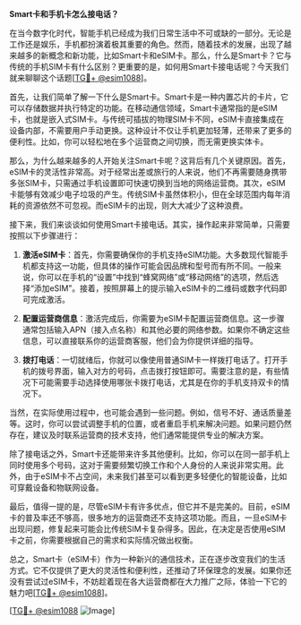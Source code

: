 **Smart卡和手机卡怎么接电话？**

在当今数字化时代，智能手机已经成为我们日常生活中不可或缺的一部分。无论是工作还是娱乐，手机都扮演着极其重要的角色。然而，随着技术的发展，出现了越来越多的新概念和新功能，比如Smart卡和eSIM卡。那么，什么是Smart卡？它与传统的手机SIM卡有什么区别？更重要的是，如何用Smart卡接电话呢？今天我们就来聊聊这个话题[[TG💪+ @esim1088](https://t.me/s/esim1088)]。

首先，让我们简单了解一下什么是Smart卡。Smart卡是一种内置芯片的卡片，它可以存储数据并执行特定的功能。在移动通信领域，Smart卡通常指的是eSIM卡，也就是嵌入式SIM卡。与传统可插拔的物理SIM卡不同，eSIM卡直接集成在设备内部，不需要用户手动更换。这种设计不仅让手机更加轻薄，还带来了更多的便利性。比如，你可以轻松地在多个运营商之间切换，而无需更换实体卡。

那么，为什么越来越多的人开始关注Smart卡呢？这背后有几个关键原因。首先，eSIM卡的灵活性非常高。对于经常出差或旅行的人来说，他们不再需要随身携带多张SIM卡，只需通过手机设置即可快速切换到当地的网络运营商。其次，eSIM卡能够有效减少电子垃圾的产生。传统SIM卡虽然体积小，但在全球范围内每年消耗的资源依然不可忽视。而eSIM卡的出现，则大大减少了这种浪费。

接下来，我们来谈谈如何使用Smart卡接电话。其实，操作起来非常简单，只需要按照以下步骤进行：

1. **激活eSIM卡**：首先，你需要确保你的手机支持eSIM功能。大多数现代智能手机都支持这一功能，但具体的操作可能会因品牌和型号而有所不同。一般来说，你可以在手机的“设置”中找到“蜂窝网络”或“移动网络”的选项，然后选择“添加eSIM”。接着，按照屏幕上的提示输入eSIM卡的二维码或数字代码即可完成激活。

2. **配置运营商信息**：激活完成后，你需要为eSIM卡配置运营商信息。这一步骤通常包括输入APN（接入点名称）和其他必要的网络参数。如果你不确定这些信息，可以直接联系你的运营商客服，他们会为你提供详细的指导。

3. **拨打电话**：一切就绪后，你就可以像使用普通SIM卡一样拨打电话了。打开手机的拨号界面，输入对方的号码，点击拨打按钮即可。需要注意的是，有些情况下可能需要手动选择使用哪张卡拨打电话，尤其是在你的手机支持双卡的情况下。

当然，在实际使用过程中，也可能会遇到一些问题。例如，信号不好、通话质量差等。这时，你可以尝试调整手机的位置，或者重启手机来解决问题。如果问题仍然存在，建议及时联系运营商的技术支持，他们通常能提供专业的解决方案。

除了接电话之外，Smart卡还能带来许多其他便利。比如，你可以在同一部手机上同时使用多个号码，这对于需要频繁切换工作和个人身份的人来说非常实用。此外，由于eSIM卡不占空间，未来我们甚至可以看到更多轻便化的智能设备，比如可穿戴设备和物联网设备。

最后，值得一提的是，尽管eSIM卡有许多优点，但它并不是完美的。目前，eSIM卡的普及率还不够高，很多地方的运营商还不支持这项功能。而且，一旦eSIM卡出现问题，修复起来可能会比传统SIM卡复杂得多。因此，在决定是否使用eSIM卡之前，你需要根据自己的需求和实际情况做出权衡。

总之，Smart卡（eSIM卡）作为一种新兴的通信技术，正在逐步改变我们的生活方式。它不仅提供了更大的灵活性和便利性，还推动了环保理念的发展。如果你还没有尝试过eSIM卡，不妨趁着现在各大运营商都在大力推广之际，体验一下它的魅力吧[[TG💪+ @esim1088](https://t.me/s/esim1088)]。

[[TG💪+ @esim1088](https://t.me/s/esim1088) ![Image](https://i.postimg.cc/4NQfJmqS/Snipaste-2025-05-13-00-14-12.png)]